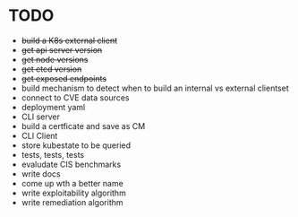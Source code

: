 # TODO

* ~~build a K8s external client~~
* ~~get api server version~~
* ~~get node versions~~
* ~~get etcd version~~
* ~~get exposed endpoints~~
* build mechanism to detect when to build an internal vs external clientset
* connect to CVE data sources
* deployment yaml
* CLI server
* build a certficate and save as CM
* CLI Client
* store kubestate to be queried
* tests, tests, tests
* evaludate CIS benchmarks
* write docs
* come up wth a better name
* write exploitability algorithm
* write remediation algorithm